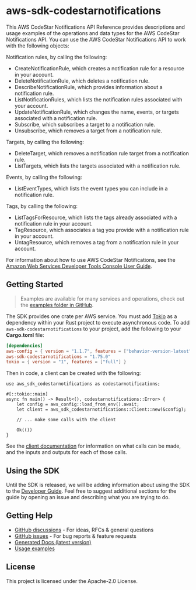 # aws-sdk-codestarnotifications

This AWS CodeStar Notifications API Reference provides descriptions and usage examples of the operations and data types for the AWS CodeStar Notifications API. You can use the AWS CodeStar Notifications API to work with the following objects:

Notification rules, by calling the following:
  - CreateNotificationRule, which creates a notification rule for a resource in your account.
  - DeleteNotificationRule, which deletes a notification rule.
  - DescribeNotificationRule, which provides information about a notification rule.
  - ListNotificationRules, which lists the notification rules associated with your account.
  - UpdateNotificationRule, which changes the name, events, or targets associated with a notification rule.
  - Subscribe, which subscribes a target to a notification rule.
  - Unsubscribe, which removes a target from a notification rule.

Targets, by calling the following:
  - DeleteTarget, which removes a notification rule target from a notification rule.
  - ListTargets, which lists the targets associated with a notification rule.

Events, by calling the following:
  - ListEventTypes, which lists the event types you can include in a notification rule.

Tags, by calling the following:
  - ListTagsForResource, which lists the tags already associated with a notification rule in your account.
  - TagResource, which associates a tag you provide with a notification rule in your account.
  - UntagResource, which removes a tag from a notification rule in your account.

For information about how to use AWS CodeStar Notifications, see the [Amazon Web Services Developer Tools Console User Guide](https://docs.aws.amazon.com/dtconsole/latest/userguide/what-is-dtconsole.html).

## Getting Started

> Examples are available for many services and operations, check out the
> [examples folder in GitHub](https://github.com/awslabs/aws-sdk-rust/tree/main/examples).

The SDK provides one crate per AWS service. You must add [Tokio](https://crates.io/crates/tokio)
as a dependency within your Rust project to execute asynchronous code. To add `aws-sdk-codestarnotifications` to
your project, add the following to your **Cargo.toml** file:

```toml
[dependencies]
aws-config = { version = "1.1.7", features = ["behavior-version-latest"] }
aws-sdk-codestarnotifications = "1.75.0"
tokio = { version = "1", features = ["full"] }
```

Then in code, a client can be created with the following:

```rust,no_run
use aws_sdk_codestarnotifications as codestarnotifications;

#[::tokio::main]
async fn main() -> Result<(), codestarnotifications::Error> {
    let config = aws_config::load_from_env().await;
    let client = aws_sdk_codestarnotifications::Client::new(&config);

    // ... make some calls with the client

    Ok(())
}
```

See the [client documentation](https://docs.rs/aws-sdk-codestarnotifications/latest/aws_sdk_codestarnotifications/client/struct.Client.html)
for information on what calls can be made, and the inputs and outputs for each of those calls.

## Using the SDK

Until the SDK is released, we will be adding information about using the SDK to the
[Developer Guide](https://docs.aws.amazon.com/sdk-for-rust/latest/dg/welcome.html). Feel free to suggest
additional sections for the guide by opening an issue and describing what you are trying to do.

## Getting Help

* [GitHub discussions](https://github.com/awslabs/aws-sdk-rust/discussions) - For ideas, RFCs & general questions
* [GitHub issues](https://github.com/awslabs/aws-sdk-rust/issues/new/choose) - For bug reports & feature requests
* [Generated Docs (latest version)](https://awslabs.github.io/aws-sdk-rust/)
* [Usage examples](https://github.com/awslabs/aws-sdk-rust/tree/main/examples)

## License

This project is licensed under the Apache-2.0 License.


